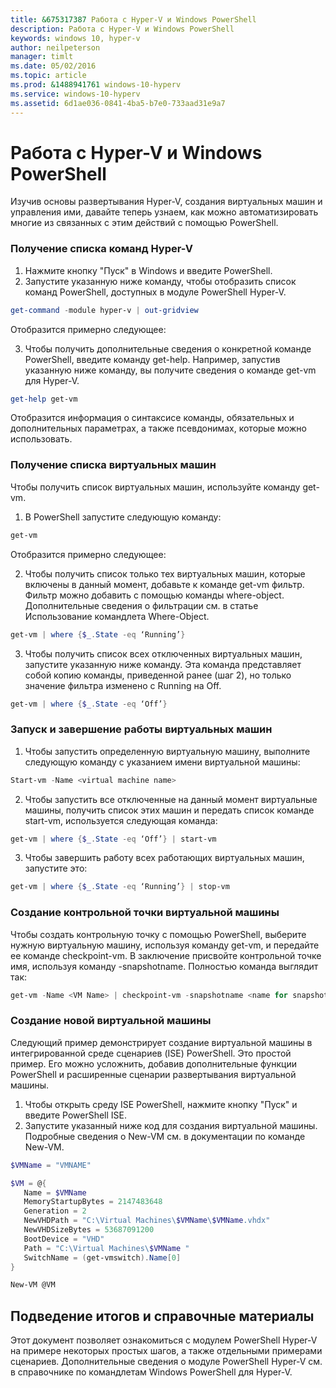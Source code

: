 ```yaml
---
title: &675317387 Работа с Hyper-V и Windows PowerShell
description: Работа с Hyper-V и Windows PowerShell
keywords: windows 10, hyper-v
author: neilpeterson
manager: timlt
ms.date: 05/02/2016
ms.topic: article
ms.prod: &1488941761 windows-10-hyperv
ms.service: windows-10-hyperv
ms.assetid: 6d1ae036-0841-4ba5-b7e0-733aad31e9a7
---
```


# Работа с Hyper-V и Windows PowerShell

Изучив основы развертывания Hyper-V, создания виртуальных машин и управления ими, давайте теперь узнаем, как можно автоматизировать многие из связанных с этим действий с помощью PowerShell.

### Получение списка команд Hyper-V

1.  Нажмите кнопку "Пуск" в Windows и введите <g id="2" ctype="x-strong">PowerShell</g>.
2.  Запустите указанную ниже команду, чтобы отобразить список команд PowerShell, доступных в модуле PowerShell Hyper-V.

 ```powershell
get-command -module hyper-v | out-gridview
 ```
  Отобразится примерно следующее:

  <g id="1" ctype="x-linkText"></g>

3. Чтобы получить дополнительные сведения о конкретной команде PowerShell, введите команду <g id="2" ctype="x-code">get-help</g>. Например, запустив указанную ниже команду, вы получите сведения о команде <g id="2" ctype="x-code">get-vm</g> для Hyper-V.

  ```powershell
get-help get-vm
  ```
 Отобразится информация о синтаксисе команды, обязательных и дополнительных параметрах, а также псевдонимах, которые можно использовать.

 <g id="1" ctype="x-linkText"></g>


### Получение списка виртуальных машин

Чтобы получить список виртуальных машин, используйте команду <g id="2" ctype="x-code">get-vm</g>.

1. В PowerShell запустите следующую команду:

 ```powershell
get-vm
 ```
 Отобразится примерно следующее:

 <g id="1" ctype="x-linkText"></g>

2. Чтобы получить список только тех виртуальных машин, которые включены в данный момент, добавьте к команде <g id="2" ctype="x-code">get-vm</g> фильтр. Фильтр можно добавить с помощью команды where-object. Дополнительные сведения о фильтрации см. в статье <g id="2CapsExtId1" ctype="x-link"><g id="2CapsExtId2" ctype="x-linkText">Использование командлета Where-Object</g><g id="2CapsExtId3" ctype="x-title"></g></g>.

 ```powershell
 get-vm | where {$_.State -eq ‘Running’}
 ```
3.  Чтобы получить список всех отключенных виртуальных машин, запустите указанную ниже команду. Эта команда представляет собой копию команды, приведенной ранее (шаг 2), но только значение фильтра изменено с Running на Off.

 ```powershell
 get-vm | where {$_.State -eq ‘Off’}
 ```

### Запуск и завершение работы виртуальных машин

1. Чтобы запустить определенную виртуальную машину, выполните следующую команду с указанием имени виртуальной машины:

 ```powershell
 Start-vm -Name <virtual machine name>
 ```

2. Чтобы запустить все отключенные на данный момент виртуальные машины, получить список этих машин и передать список команде start-vm, используется следующая команда:

  ```powershell
 get-vm | where {$_.State -eq ‘Off’} | start-vm
  ```
3. Чтобы завершить работу всех работающих виртуальных машин, запустите это:

  ```powershell
 get-vm | where {$_.State -eq ‘Running’} | stop-vm
  ```

### Создание контрольной точки виртуальной машины

Чтобы создать контрольную точку с помощью PowerShell, выберите нужную виртуальную машину, используя команду <g id="2" ctype="x-code">get-vm</g>, и передайте ее команде <g id="4" ctype="x-code">checkpoint-vm</g>. В заключение присвойте контрольной точке имя, используя команду <g id="2" ctype="x-code">-snapshotname</g>. Полностью команда выглядит так:

 ```powershell
 get-vm -Name <VM Name> | checkpoint-vm -snapshotname <name for snapshot>
 ```
### Создание новой виртуальной машины

Следующий пример демонстрирует создание виртуальной машины в интегрированной среде сценариев (ISE) PowerShell. Это простой пример. Его можно усложнить, добавив дополнительные функции PowerShell и расширенные сценарии развертывания виртуальной машины.

1. Чтобы открыть среду ISE PowerShell, нажмите кнопку "Пуск" и введите <g id="2" ctype="x-strong">PowerShell ISE</g>.
2. Запустите указанный ниже код для создания виртуальной машины. Подробные сведения о New-VM см. в документации по команде <g id="2CapsExtId1" ctype="x-link"><g id="2CapsExtId2" ctype="x-linkText">New-VM</g><g id="2CapsExtId3" ctype="x-title"></g></g>.

  ```powershell
 $VMName = "VMNAME"

 $VM = @{
     Name = $VMName 
     MemoryStartupBytes = 2147483648
     Generation = 2
     NewVHDPath = "C:\Virtual Machines\$VMName\$VMName.vhdx"
     NewVHDSizeBytes = 53687091200
     BootDevice = "VHD"
     Path = "C:\Virtual Machines\$VMName "
     SwitchName = (get-vmswitch).Name[0]
 }

 New-VM @VM
  ```

## Подведение итогов и справочные материалы

Этот документ позволяет ознакомиться с модулем PowerShell Hyper-V на примере некоторых простых шагов, а также отдельными примерами сценариев. Дополнительные сведения о модуле PowerShell Hyper-V см. в <g id="2CapsExtId1" ctype="x-link"><g id="2CapsExtId2" ctype="x-linkText">справочнике по командлетам Windows PowerShell для Hyper-V</g><g id="2CapsExtId3" ctype="x-title"></g></g>.






<!--HONumber=May16_HO1-->


